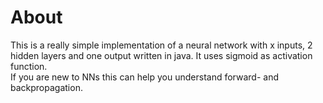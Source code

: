 # About
This is a really simple implementation of a neural network with x inputs, 2 hidden layers and one output written in java. It uses sigmoid as activation function.  
If you are new to NNs this can help you understand forward- and backpropagation.
